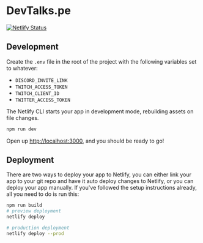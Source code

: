 # DevTalks.pe

[![Netlify Status](https://api.netlify.com/api/v1/badges/5fe8c453-6293-476d-b595-199fd94106c4/deploy-status)](https://app.netlify.com/sites/devtalkspe/deploys)

## Development

Create the `.env` file in the root of the project with the following variables set to whatever:

- `DISCORD_INVITE_LINK`
- `TWITCH_ACCESS_TOKEN`
- `TWITCH_CLIENT_ID`
- `TWITTER_ACCESS_TOKEN`

The Netlify CLI starts your app in development mode, rebuilding assets on file changes.

```sh
npm run dev
```

Open up [http://localhost:3000](http://localhost:3000), and you should be ready to go!

## Deployment

There are two ways to deploy your app to Netlify, you can either link your app to your git repo and have it auto deploy changes to Netlify, or you can deploy your app manually. If you've followed the setup instructions already, all you need to do is run this:

```sh
npm run build
# preview deployment
netlify deploy

# production deployment
netlify deploy --prod
```
